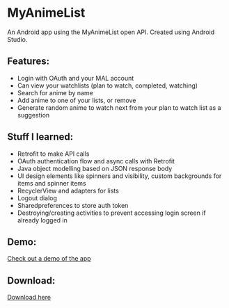 # MyAnimeList
An Android app using the MyAnimeList open API. Created using Android Studio.

## Features:
- Login with OAuth and your MAL account
- Can view your watchlists (plan to watch, completed, watching)
- Search for anime by name
- Add anime to one of your lists, or remove
- Generate random anime to watch next from your plan to watch list as a suggestion

## Stuff I learned:
- Retrofit to make API calls
- OAuth authentication flow and async calls with Retrofit
- Java object modelling based on JSON response body
- UI design elements like spinners and visibility, custom backgrounds for items and spinner items
- RecyclerView and adapters for lists
- Logout dialog
- Sharedpreferences to store auth token
- Destroying/creating activities to prevent accessing login screen if already logged in

## Demo:
[Check out a demo of the app](https://youtu.be/4b4xoXyjNXk)

## Download:
[Download here](https://drive.google.com/file/d/1zYAx0757lg59JwdW4HS1gQlxXIx2rhZb/view?usp=sharing)
